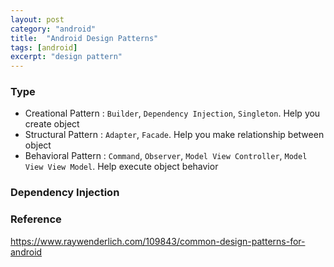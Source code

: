```yaml
---
layout: post
category: "android"
title:  "Android Design Patterns"
tags: [android]
excerpt: "design pattern"
---
```


### Type
- Creational Pattern : `Builder`, `Dependency Injection`, `Singleton`. Help you create object
- Structural Pattern : `Adapter`, `Facade`. Help you make relationship between object
- Behavioral Pattern : `Command`, `Observer`, `Model View Controller`, `Model View View Model`. Help execute object behavior


### Dependency Injection




### Reference
https://www.raywenderlich.com/109843/common-design-patterns-for-android
